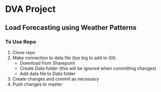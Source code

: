# DVA Project
## Load Forecasting using Weather Patterns


### To Use Repo
1. Clone repo
2. Make connection to data file (too big to add to Git)
   - Download from Sharepoint
   - Create *Data* folder (this will be ignored when committing changes)
   - Add data file to *Data* folder
3. Create changes and commit as necessary
4. Push changes to master
